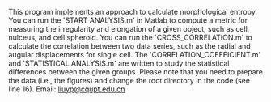 This program implements an approach to calculate morphological entropy.
You can run the 'START ANALYSIS.m' in Matlab to compute a metric for measuring the irregularity and elongation of a given object, such as cell, nulceus, and cell spheroid.
You can run the 'CROSS_CORRELATION.m' to calculate the correlation between two data series, such as the radial and augular displacements for single cell.
The 'CORRELATION_COEFFICIENT.m' and 'STATISTICAL ANALYSIS.m' are written to study the statistical differences between the given groups.
Please note that you need to prepare the data (i.e., the figures) and change the root directory in the code (see line 16).
Email: liuyp@cqupt.edu.cn
